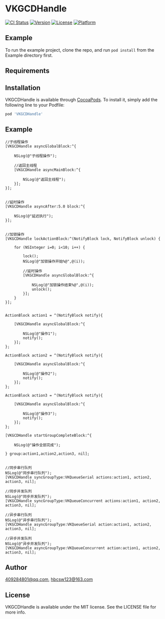 # VKGCDHandle

[![CI Status](https://img.shields.io/travis/409284801@qq.com/VKGCDHandle.svg?style=flat)](https://travis-ci.org/409284801@qq.com/VKGCDHandle)
[![Version](https://img.shields.io/cocoapods/v/VKGCDHandle.svg?style=flat)](https://cocoapods.org/pods/VKGCDHandle)
[![License](https://img.shields.io/cocoapods/l/VKGCDHandle.svg?style=flat)](https://cocoapods.org/pods/VKGCDHandle)
[![Platform](https://img.shields.io/cocoapods/p/VKGCDHandle.svg?style=flat)](https://cocoapods.org/pods/VKGCDHandle)

## Example

To run the example project, clone the repo, and run `pod install` from the Example directory first.

## Requirements

## Installation

VKGCDHandle is available through [CocoaPods](https://cocoapods.org). To install
it, simply add the following line to your Podfile:

```ruby
pod 'VKGCDHandle'
```

## Example
```
//子线程操作
[VKGCDHandle asyncGlobalBlock:^{

    NSLog(@"子线程操作");

    //返回主线程
    [VKGCDHandle asyncMainBlock:^{

        NSLog(@"返回主线程");
    }];
}];


//延时操作
[VKGCDHandle asyncAfter:5.0 block:^{

    NSLog(@"延迟执行");
}];


//加锁操作
[VKGCDHandle lockActionBlock:^(NotifyBlock lock, NotifyBlock unlock) {

    for (NSInteger i=0; i<10; i++) {

        lock();
        NSLog(@"加锁操作开始%@",@(i));

        //延时操作
        [VKGCDHandle asyncGlobalBlock:^{

            NSLog(@"加锁操作结束%@",@(i));
            unlock();
        }];
    }
}];


ActionBlock action1 = ^(NotifyBlock notify){

    [VKGCDHandle asyncGlobalBlock:^{

        NSLog(@"操作1");
        notify();
    }];
};

ActionBlock action2 = ^(NotifyBlock notify){

    [VKGCDHandle asyncGlobalBlock:^{

        NSLog(@"操作2");
        notify();
    }];
};

ActionBlock action3 = ^(NotifyBlock notify){

    [VKGCDHandle asyncGlobalBlock:^{

        NSLog(@"操作3");
        notify();
    }];
};

[VKGCDHandle startGroupCompleteBlock:^{

    NSLog(@"操作全部完成");

} group:action1,action2,action3, nil];


//同步串行队列
NSLog(@"同步串行队列");
[VKGCDHandle syncGroupType:VKQueueSerial actions:action1, action2, action3, nil];

//同步并发队列
NSLog(@"同步并发队列");
[VKGCDHandle syncGroupType:VKQueueConcurrent actions:action1, action2, action3, nil];

//异步串行队列
NSLog(@"异步串行队列");
[VKGCDHandle asyncGroupType:VKQueueSerial action:action1, action2, action3, nil];

//异步并发队列
NSLog(@"异步并发队列");
[VKGCDHandle asyncGroupType:VKQueueConcurrent action:action1, action2, action3, nil];
```

## Author

409284801@qq.com, hbcsw123@163.com

## License

VKGCDHandle is available under the MIT license. See the LICENSE file for more info.
